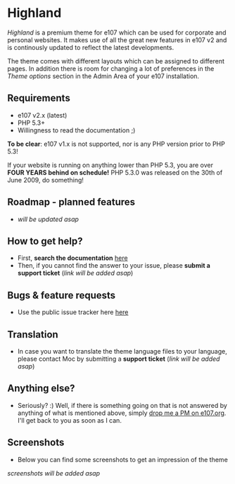 # Highland #

*Highland* is a premium theme for e107 which can be used for corporate and personal websites. It makes use of all the great new features in e107 v2 and is continously updated to reflect the latest developments. 

The theme comes with different layouts which can be assigned to different pages. In addition there is room for changing a lot of preferences in the *Theme options* section in the Admin Area of your e107 installation.


## Requirements ##
* e107 v2.x (latest)
* PHP 5.3+
* Willingness to read the documentation ;)

**To be clear**: e107 v1.x is not supported, nor is any PHP version prior to PHP 5.3! 

If your website is running on anything lower than PHP 5.3,  you are over  **FOUR YEARS  behind on schedule!** PHP 5.3.0 was released on the 30th of June 2009, do something!


## Roadmap - planned features ##
* *will be updated asap*


## How to get help? ##

* First, **search the documentation** [here]()
* Then, if you cannot find the answer to your issue, please **submit a support ticket** (*link will be added asap*)


## Bugs &  feature requests ##
* Use the public issue tracker here [here](https://github.com/Moc/highland_public/issues)


## Translation ##
* In case you want to translate the theme language files to your language, please contact Moc by submitting a **support ticket** (*link will be added asap*)
 

## Anything else? ##
* Seriously? :) Well, if there is something going on that is not answered by anything of what is mentioned above, simply [drop me a PM on e107.org](http://e107.org/e107_plugins/pm/pm.php?send.44563). I'll get back to you as soon as I can.


## Screenshots ##
* Below you can find some screenshots to get an impression of the theme

*screenshots will be added asap*